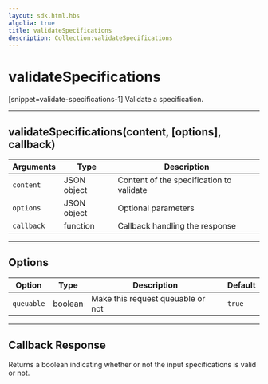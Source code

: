 ```yaml
---
layout: sdk.html.hbs
algolia: true
title: validateSpecifications
description: Collection:validateSpecifications
---
```

  

# validateSpecifications
[snippet=validate-specifications-1]
Validate a specification.

---

## validateSpecifications(content, [options], callback)

| Arguments | Type | Description |
|---------------|---------|----------------------------------------|
| ``content`` | JSON object | Content of the specification to validate |
| ``options`` | JSON object | Optional parameters |
| ``callback`` | function | Callback handling the response |

---

## Options

| Option | Type | Description | Default |
|---------------|---------|----------------------------------------|---------|
| ``queuable`` | boolean | Make this request queuable or not  | ``true`` |

---

## Callback Response

Returns a boolean indicating whether or not the input specifications is valid or not.
